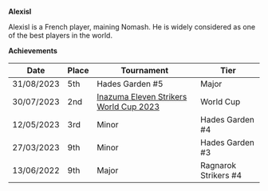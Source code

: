 ******Alexisl******

Alexisl is a French player, maining Nomash. 
He is widely considered as one of the best players in the world.

****Achievements****

| Date | Place | Tournament | Tier |
| - | - | - | - |
| 31/08/2023 | 5th | Hades Garden #5 | Major |
| 30/07/2023 | 2nd | [Inazuma Eleven Strikers World Cup 2023](/inapedia/tournaments/worldcup23.md) | World Cup |
| 12/05/2023 | 3rd | Minor | Hades Garden #4 | Minor |
| 27/03/2023 | 9th | Minor | Hades Garden #3 | Minor |
| 13/06/2022 | 9th | Major | Ragnarok Strikers #4 | Major |
